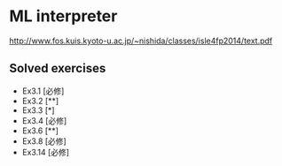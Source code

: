 # ML interpreter

<http://www.fos.kuis.kyoto-u.ac.jp/~nishida/classes/isle4fp2014/text.pdf>

## Solved exercises

- Ex3.1 [必修]
- Ex3.2 [**]
- Ex3.3 [*]
- Ex3.4 [必修]
- Ex3.6 [**]
- Ex3.8 [必修]
- Ex3.14 [必修]
